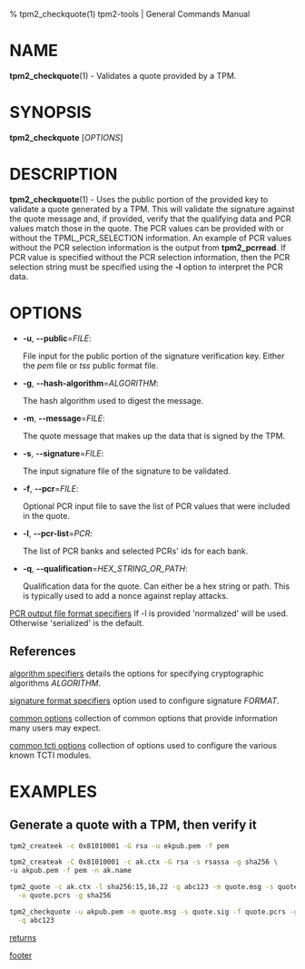% tpm2_checkquote(1) tpm2-tools | General Commands Manual

# NAME

**tpm2_checkquote**(1) - Validates a quote provided by a TPM.

# SYNOPSIS

**tpm2_checkquote** [*OPTIONS*]

# DESCRIPTION

**tpm2_checkquote**(1) - Uses the public portion of the provided key to validate
a quote generated by a TPM. This will validate the signature against the quote
message and, if provided, verify that the qualifying data and PCR values match
those in the quote. The PCR values can be provided with or without the
TPML_PCR_SELECTION information. An example of PCR values without the PCR
selection information is the output from **tpm2_pcrread**. If PCR value is
specified without the PCR selection information, then the PCR selection string
must be specified using the **-l** option to interpret the PCR data.


# OPTIONS

  * **-u**, **\--public**=_FILE_:

    File input for the public portion of the signature verification key. Either the *pem*
    file or *tss* public format file.

  * **-g**, **\--hash-algorithm**=_ALGORITHM_:

    The hash algorithm used to digest the message.

  * **-m**, **\--message**=_FILE_:

    The quote message that makes up the data that is signed by the TPM.

  * **-s**, **\--signature**=_FILE_:

    The input signature file of the signature to be validated.

  * **-f**, **\--pcr**=_FILE_:

    Optional PCR input file to save the list of PCR values that were included
    in the quote.

  * **-l**, **\--pcr-list**=_PCR_:

    The list of PCR banks and selected PCRs' ids for each bank.

  * **-q**, **\--qualification**=_HEX\_STRING\_OR\_PATH_:

    Qualification data for the quote. Can either be a hex string or path.
    This is typically used to add a nonce against replay attacks.

[PCR output file format specifiers](common/pcrs_format.md)
    If -l is provided 'normalized' will be used. Otherwise 'serialized' is
    the default.


## References

[algorithm specifiers](common/alg.md) details the options for specifying
cryptographic algorithms _ALGORITHM_.

[signature format specifiers](common/signature.md) option used to configure
signature _FORMAT_.

[common options](common/options.md) collection of common options that provide
information many users may expect.

[common tcti options](common/tcti.md) collection of options used to configure
the various known TCTI modules.

# EXAMPLES

## Generate a quote with a TPM, then verify it
```bash
tpm2_createek -c 0x81010001 -G rsa -u ekpub.pem -f pem

tpm2_createak -C 0x81010001 -c ak.ctx -G rsa -s rsassa -g sha256 \
-u akpub.pem -f pem -n ak.name

tpm2_quote -c ak.ctx -l sha256:15,16,22 -q abc123 -m quote.msg -s quote.sig \
  -o quote.pcrs -g sha256

tpm2_checkquote -u akpub.pem -m quote.msg -s quote.sig -f quote.pcrs -g sha256 \
  -q abc123
```

[returns](common/returns.md)

[footer](common/footer.md)
